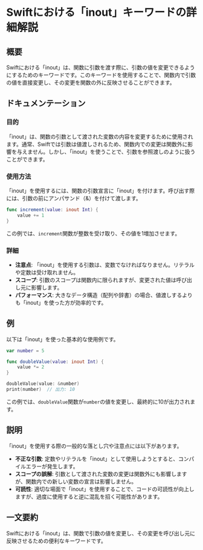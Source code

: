 <!--
Meta Description: # Swiftにおける「inout」キーワードの詳細解説 ## 概要 Swiftにおける「inout」は、関数に引数を渡す際に、引数の値を変更できるようにするためのキーワードです。このキーワードを使用することで、関数内で引数の値を直接変更し、その変更を関数の外に反映させることができます。 ## ドキ...
Meta Keywords: inout, value, number, swiftにおける, doublevalue
-->

# Swiftにおける「inout」キーワードの詳細解説

## 概要
Swiftにおける「inout」は、関数に引数を渡す際に、引数の値を変更できるようにするためのキーワードです。このキーワードを使用することで、関数内で引数の値を直接変更し、その変更を関数の外に反映させることができます。

## ドキュメンテーション
### 目的
「inout」は、関数の引数として渡された変数の内容を変更するために使用されます。通常、Swiftでは引数は値渡しされるため、関数内での変更は関数外に影響を与えません。しかし、「inout」を使うことで、引数を参照渡しのように扱うことができます。

### 使用方法
「inout」を使用するには、関数の引数宣言に「inout」を付けます。呼び出す際には、引数の前にアンパサンド（&）を付けて渡します。

```swift
func increment(value: inout Int) {
    value += 1
}
```

この例では、`increment`関数が整数を受け取り、その値を1増加させます。

### 詳細
- **注意点**: 「inout」を使用する引数は、変数でなければなりません。リテラルや定数は受け取れません。
- **スコープ**: 引数のスコープは関数内に限られますが、変更された値は呼び出し元に影響します。
- **パフォーマンス**: 大きなデータ構造（配列や辞書）の場合、値渡しするよりも「inout」を使った方が効率的です。

## 例
以下は「inout」を使った基本的な使用例です。

```swift
var number = 5

func doubleValue(value: inout Int) {
    value *= 2
}

doubleValue(value: &number)
print(number)  // 出力: 10
```

この例では、`doubleValue`関数が`number`の値を変更し、最終的に10が出力されます。

## 説明
「inout」を使用する際の一般的な落とし穴や注意点には以下があります。

- **不正な引数**: 定数やリテラルを「inout」として使用しようとすると、コンパイルエラーが発生します。
- **スコープの誤解**: 引数として渡された変数の変更は関数外にも影響しますが、関数内での新しい変数の宣言は影響しません。
- **可読性**: 適切な場面で「inout」を使用することで、コードの可読性が向上しますが、過度に使用すると逆に混乱を招く可能性があります。

## 一文要約
Swiftにおける「inout」は、関数で引数の値を変更し、その変更を呼び出し元に反映させるための便利なキーワードです。